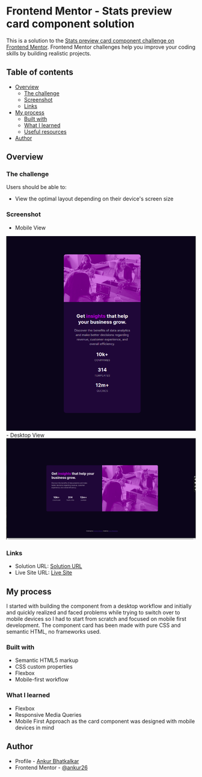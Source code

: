 # Frontend Mentor - Stats preview card component solution

This is a solution to the [Stats preview card component challenge on Frontend Mentor](https://www.frontendmentor.io/challenges/stats-preview-card-component-8JqbgoU62). Frontend Mentor challenges help you improve your coding skills by building realistic projects. 

## Table of contents

- [Overview](#overview)
  - [The challenge](#the-challenge)
  - [Screenshot](#screenshot)
  - [Links](#links)
- [My process](#my-process)
  - [Built with](#built-with)
  - [What I learned](#what-i-learned)
  - [Useful resources](#useful-resources)
- [Author](#author)



## Overview

### The challenge

Users should be able to:

- View the optimal layout depending on their device's screen size

### Screenshot

- Mobile View
<img src="readme_assets/card_mobile.png">
- Desktop View
<img src="readme_assets/card_desktop.png">


### Links

- Solution URL: [Solution URL](https://www.frontendmentor.io/solutions/stats-preview-card-component-blSYyqn46)
- Live Site URL: [Live Site](https://front-end-mentor-projects-sable.vercel.app/Stats-Preview-Card/card.html)

## My process

I started with building the component from a desktop workflow and initially and quickly realized and faced problems while trying to switch over to mobile devices so I had to start from scratch and focused on mobile first development. The component card has been made with pure CSS and semantic HTML, no frameworks used. 

### Built with

- Semantic HTML5 markup
- CSS custom properties
- Flexbox
- Mobile-first workflow


### What I learned

- Flexbox
- Responsive Media Queries
- Mobile First Approach as the card component was designed with mobile devices in mind

## Author

- Profile - [Ankur Bhatkalkar](https://www.linkedin.com/in/ankur-bhatkalkar)
- Frontend Mentor - [@ankur26](https://www.frontendmentor.io/profile/ankur26)
